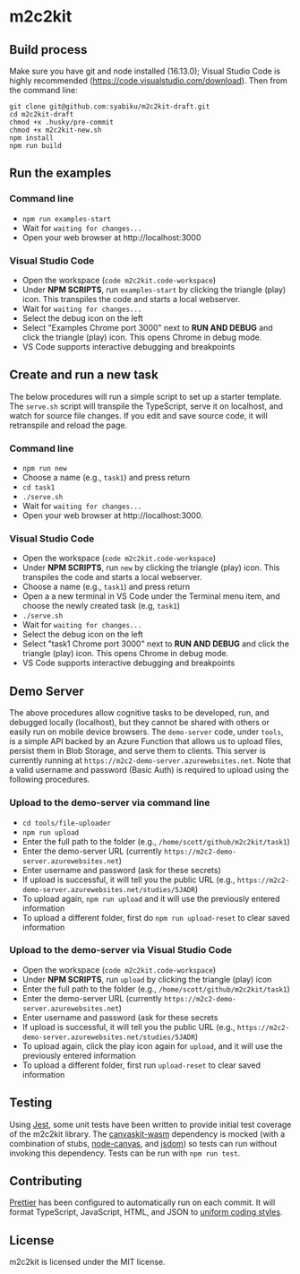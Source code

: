 # m2c2kit

## Build process

Make sure you have git and node installed (16.13.0); Visual Studio Code is highly recommended (https://code.visualstudio.com/download). Then from the command line:

```
git clone git@github.com:syabiku/m2c2kit-draft.git
cd m2c2kit-draft
chmod +x .husky/pre-commit
chmod +x m2c2kit-new.sh
npm install
npm run build
```

## Run the examples

### Command line

- `npm run examples-start`
- Wait for `waiting for changes...`
- Open your web browser at http://localhost:3000

### Visual Studio Code

- Open the workspace (`code m2c2kit.code-workspace`)
- Under **NPM SCRIPTS**, run `examples-start` by clicking the triangle (play) icon. This transpiles the code and starts a local webserver.
- Wait for `waiting for changes...`
- Select the debug icon on the left
- Select "Examples Chrome port 3000" next to **RUN AND DEBUG** and click the triangle (play) icon. This opens Chrome in debug mode.
- VS Code supports interactive debugging and breakpoints

## Create and run a new task

The below procedures will run a simple script to set up a starter template. The `serve.sh` script will transpile the TypeScript, serve it on localhost, and watch for source file changes. If you edit and save source code, it will retranspile and reload the page.

### Command line

- `npm run new`
- Choose a name (e.g., `task1`) and press return
- `cd task1`
- `./serve.sh`
- Wait for `waiting for changes...`
- Open your web browser at http://localhost:3000.

### Visual Studio Code

- Open the workspace (`code m2c2kit.code-workspace`)
- Under **NPM SCRIPTS**, run `new` by clicking the triangle (play) icon. This transpiles the code and starts a local webserver.
- Choose a name (e.g., `task1`) and press return
- Open a a new terminal in VS Code under the Terminal menu item, and choose the newly created task (e.g, `task1`)
- `./serve.sh`
- Wait for `waiting for changes...`
- Select the debug icon on the left
- Select "task1 Chrome port 3000" next to **RUN AND DEBUG** and click the triangle (play) icon. This opens Chrome in debug mode.
- VS Code supports interactive debugging and breakpoints

## Demo Server

The above procedures allow cognitive tasks to be developed, run, and debugged locally (localhost), but they cannot be shared with others or easily run on mobile device browsers. The `demo-server` code, under `tools`, is a simple API backed by an Azure Function that allows us to upload files, persist them in Blob Storage, and serve them to clients. This server is currently running at `https://m2c2-demo-server.azurewebsites.net`. Note that a valid username and password (Basic Auth) is required to upload using the following procedures.

### Upload to the demo-server via command line

- `cd tools/file-uploader`
- `npm run upload`
- Enter the full path to the folder (e.g., `/home/scott/github/m2c2kit/task1`)
- Enter the demo-server URL (currently `https://m2c2-demo-server.azurewebsites.net`)
- Enter username and password (ask for these secrets)
- If upload is successful, it will tell you the public URL (e.g., `https://m2c2-demo-server.azurewebsites.net/studies/5JADR`)
- To upload again, `npm run upload` and it will use the previously entered information
- To upload a different folder, first do `npm run upload-reset` to clear saved information

### Upload to the demo-server via Visual Studio Code

- Open the workspace (`code m2c2kit.code-workspace`)
- Under **NPM SCRIPTS**, run `upload` by clicking the triangle (play) icon
- Enter the full path to the folder (e.g., `/home/scott/github/m2c2kit/task1`)
- Enter the demo-server URL (currently `https://m2c2-demo-server.azurewebsites.net`)
- Enter username and password (ask for these secrets
- If upload is successful, it will tell you the public URL (e.g., `https://m2c2-demo-server.azurewebsites.net/studies/5JADR`)
- To upload again, click the play icon again for `upload`, and it will use the previously entered information
- To upload a different folder, first run `upload-reset` to clear saved information

## Testing

Using [Jest](https://jestjs.io/), some unit tests have been written to provide initial test coverage of the m2c2kit library. The [canvaskit-wasm](https://www.npmjs.com/package/canvaskit-wasm) dependency is mocked (with a combination of stubs, [node-canvas](https://github.com/Automattic/node-canvas), and [jsdom](https://github.com/jsdom/jsdom)) so tests can run without invoking this dependency. Tests can be run with `npm run test`.

## Contributing

[Prettier](https://prettier.io/) has been configured to automatically run on each commit. It will format TypeScript, JavaScript, HTML, and JSON to [uniform coding styles](https://prettier.io/docs/en/why-prettier.html).

## License

m2c2kit is licensed under the MIT license.
